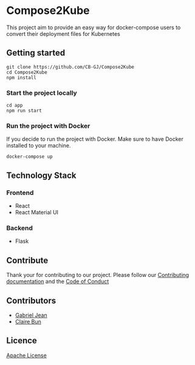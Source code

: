 # Compose2Kube

This project aim to provide an easy way for docker-compose users to convert their deployment files for Kubernetes

## Getting started

```text
git clone https://github.com/CB-GJ/Compose2Kube
cd Compose2Kube
npm install
```

### Start the project locally

```text
cd app
npm run start
```

### Run the project with Docker

If you decide to run the project with Docker. Make sure to have Docker installed to your machine.

```text
docker-compose up
```

## Technology Stack

### Frontend

- React
- React Material UI

### Backend

- Flask

## Contribute

Thank your for contributing to our project. Please follow our [Contributing documentation](CONTRIBUTING.md) and the [Code of Conduct](CODE-OF-CONDUCT.md)

## Contributors

- [Gabriel Jean](https://github.com/GabrielJean)
- [Claire Bun](https://github.com/cbun097)

## Licence

[Apache License](LICENCE.md)
